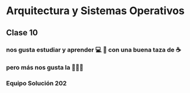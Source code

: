 # Arquitectura y Sistemas Operativos

## Clase 10

### nos gusta estudiar y aprender 💻 🐍 con una buena taza de ☕

### pero más nos gusta la 🥳🍺🍻


### Equipo Solución 202
